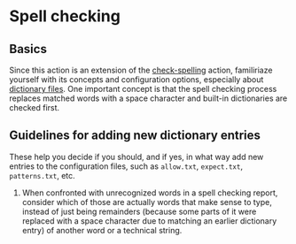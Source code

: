# Spell checking

## Basics

Since this action is an extension of the [check-spelling](https://github.com/check-spelling/check-spelling) action, familiriaze yourself with its concepts and configuration options, especially about [dictionary files](https://github.com/check-spelling/check-spelling).
One important concept is that the spell checking process replaces matched words with a space character and built-in dictionaries are checked first.

## Guidelines for adding new dictionary entries

These help you decide if you should, and if yes, in what way add new entries to the configuration files, such as `allow.txt`, `expect.txt`, `patterns.txt`, etc.

1. When confronted with unrecognized words in a spell checking report, consider which of those are actually words that make sense to type, instead of just being remainders (because some parts of it were replaced with a space character due to matching an earlier dictionary entry) of another word or a technical string.
